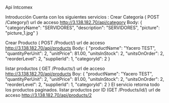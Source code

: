 Api Intcomex

Introducción
Cuenta con los siguientes servicios :
Crear Categoría ( POST /Category/) 
url de acceso http://3.138.182.70/api/category
Body: { "categoryName": "SERVIDORES", "description": "SERVIDORES", "picture": "picture_1.jpg" }

Crear Producto ( POST /Product/) url de acceso
http://3.138.182.70/api/products
Body: { "productName": "Yacero TEST", "quantityPerUnit": 2, "unitPrice": 81.00, "unitsInStock": 2, "unitsOnOrder": 2,
"reorderLevel": 2, "supplierId": 1, "categoryId": 2 }

listar productos ( GET /Products/) url de acceso
http://3.138.182.70/api/products
Boy: { "productName": "Yacero TEST", "quantityPerUnit": 2, "unitPrice": 81.00, "unitsInStock": 2, "unitsOnOrder": 2, "reorderLevel": 2, "supplierId": 1, "categoryId": 2 }
El servicio retorna todo los productos paginados.
listar productos por ID (GET /Products/id/) url de acceso
http://3.138.182.70/api/products/2
